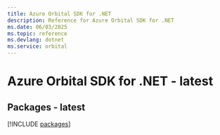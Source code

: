 ```yaml
---
title: Azure Orbital SDK for .NET
description: Reference for Azure Orbital SDK for .NET
ms.date: 06/03/2025
ms.topic: reference
ms.devlang: dotnet
ms.service: orbital
---
```

# Azure Orbital SDK for .NET - latest
## Packages - latest
[!INCLUDE [packages](orbital-index.md)]